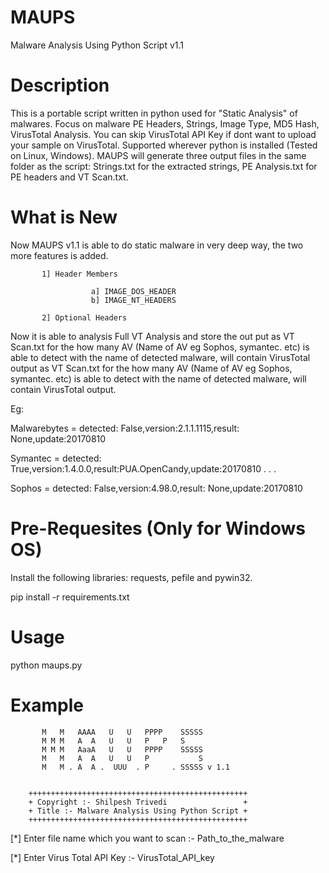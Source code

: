 # MAUPS

Malware Analysis Using Python Script v1.1

# Description

This is a portable script written in python used for "Static Analysis" of malwares. Focus on malware PE Headers, Strings, Image Type, MD5 Hash, VirusTotal Analysis. You can skip VirusTotal API Key if dont want to upload your sample on VirusTotal. Supported wherever python is installed (Tested on Linux, Windows). MAUPS will generate three output files in the same folder as the script: Strings.txt for the extracted strings, PE Analysis.txt for PE headers and VT Scan.txt.  

# What is New

Now MAUPS v1.1 is able to do static malware in very deep way, the two more features is added.

           1] Header Members
           
                      a] IMAGE_DOS_HEADER
                      b] IMAGE_NT_HEADERS
                      
           2] Optional Headers
Now it is able to analysis Full VT Analysis and store the out put as VT Scan.txt for the how many AV (Name of AV eg Sophos, symantec. etc) is able to detect with the name of detected malware, will contain VirusTotal output as VT Scan.txt for the how many AV (Name of AV eg Sophos, symantec. etc) is able to detect with the name of detected malware, will contain VirusTotal output. 

Eg:
 
Malwarebytes = detected: False,version:2.1.1.1115,result: None,update:20170810                                                      

Symantec = detected: True,version:1.4.0.0,result:PUA.OpenCandy,update:20170810
 .
 .
 .
 
 
 Sophos = detected: False,version:4.98.0,result: None,update:20170810

# Pre-Requesites (Only for Windows OS)

Install the following libraries: requests, pefile and pywin32.

pip install -r requirements.txt

# Usage

python maups.py

# Example

           M   M   AAAA   U   U   PPPP    SSSSS
           M M M   A  A   U   U   P   P   S
           M M M   AaaA   U   U   PPPP    SSSSS
           M   M   A  A   U   U   P           S
           M   M . A  A .  UUU  . P     . SSSSS v 1.1


        +++++++++++++++++++++++++++++++++++++++++++++++++
        + Copyright :- Shilpesh Trivedi                 +
        + Title :- Malware Analysis Using Python Script +
        +++++++++++++++++++++++++++++++++++++++++++++++++

 [*] Enter file name which you want to scan :- Path_to_the_malware

 [*] Enter Virus Total API Key :- VirusTotal_API_key
